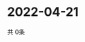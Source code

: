 # 2022-04-21
  共 0条

  <!-- BEGIN -->
  <!-- 最后更新时间Thu Apr 21 2022 07:06:12 GMT+0000 (Coordinated Universal Time) -->
  
  <!-- END -->
  
  